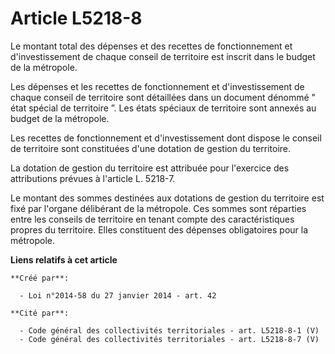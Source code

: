 # Article L5218-8

Le montant total des dépenses et des recettes de fonctionnement et d'investissement de chaque conseil de territoire est
inscrit dans le budget de la métropole. 

Les dépenses et les recettes de fonctionnement et d'investissement de chaque conseil de territoire sont détaillées dans un
document dénommé " état spécial de territoire ”. Les états spéciaux de territoire sont annexés au budget de la métropole. 

Les recettes de fonctionnement et d'investissement dont dispose le conseil de territoire sont constituées d'une dotation de
gestion du territoire. 

La dotation de gestion du territoire est attribuée pour l'exercice des attributions prévues à l'article L. 5218-7. 

Le montant des sommes destinées aux dotations de gestion du territoire est fixé par l'organe délibérant de la métropole. Ces
sommes sont réparties entre les conseils de territoire en tenant compte des caractéristiques propres du territoire. Elles
constituent des dépenses obligatoires pour la métropole.

**Liens relatifs à cet article**

	**Créé par**:

	  - Loi n°2014-58 du 27 janvier 2014 - art. 42

	**Cité par**:

	  - Code général des collectivités territoriales - art. L5218-8-1 (V)
	  - Code général des collectivités territoriales - art. L5218-8-7 (V)
